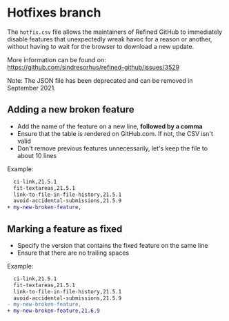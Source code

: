 # Hotfixes branch

The `hotfix.csv` file allows the maintainers of Refined GitHub to immediately disable features that unexpectedly wreak havoc for a reason or another, without having to wait for the browser to download a new update.

More information can be found on: https://github.com/sindresorhus/refined-github/issues/3529

Note: The JSON file has been deprecated and can be removed in September 2021.

## Adding a new broken feature

- Add the name of the feature on a new line, **followed by a comma**
- Ensure that the table is rendered on GitHub.com. If not, the CSV isn't valid
- Don't remove previous features unnecessarily, let's keep the file to about 10 lines

Example:

```diff
  ci-link,21.5.1
  fit-textareas,21.5.1
  link-to-file-in-file-history,21.5.1
  avoid-accidental-submissions,21.5.9
+ my-new-broken-feature,
```

## Marking a feature as fixed

- Specify the version that contains the fixed feature on the same line
- Ensure that there are no trailing spaces

Example:

```diff
  ci-link,21.5.1
  fit-textareas,21.5.1
  link-to-file-in-file-history,21.5.1
  avoid-accidental-submissions,21.5.9
- my-new-broken-feature,
+ my-new-broken-feature,21.6.9
```

